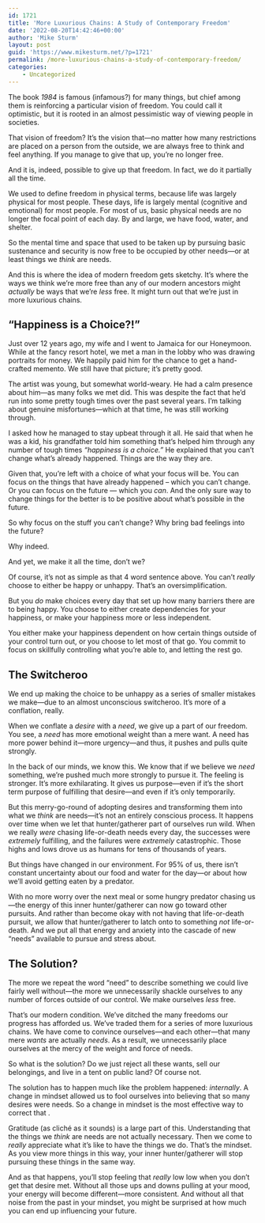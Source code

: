 ```yaml
---
id: 1721
title: 'More Luxurious Chains: A Study of Contemporary Freedom'
date: '2022-08-20T14:42:46+00:00'
author: 'Mike Sturm'
layout: post
guid: 'https://www.mikesturm.net/?p=1721'
permalink: /more-luxurious-chains-a-study-of-contemporary-freedom/
categories:
    - Uncategorized
---
```


The book *1984* is famous (infamous?) for many things, but chief among them is reinforcing a particular vision of freedom. You could call it optimistic, but it is rooted in an almost pessimistic way of viewing people in societies.

That vision of freedom? It’s the vision that—no matter how many restrictions are placed on a person from the outside, we are always free to think and feel anything. If you manage to give that up, you’re no longer free.

And it is, indeed, possible to give up that freedom. In fact, we do it partially all the time.

We used to define freedom in physical terms, because life was largely physical for most people. These days, life is largely mental (cognitive and emotional) for most people. For most of us, basic physical needs are no longer the focal point of each day. By and large, we have food, water, and shelter.

So the mental time and space that used to be taken up by pursuing basic sustenance and security is now free to be occupied by other needs—or at least things we *think* are needs.

And this is where the idea of modern freedom gets sketchy. It’s where the ways we think we’re more free than any of our modern ancestors might *actually* be ways that we’re *less* free. It might turn out that we’re just in more luxurious chains.

## “Happiness is a Choice?!”

Just over 12 years ago, my wife and I went to Jamaica for our Honeymoon. While at the fancy resort hotel, we met a man in the lobby who was drawing portraits for money. We happily paid him for the chance to get a hand-crafted memento. We still have that picture; it’s pretty good.

The artist was young, but somewhat world-weary. He had a calm presence about him—as many folks we met did. This was despite the fact that he’d run into some pretty tough times over the past several years. I’m talking about genuine misfortunes—which at that time, he was still working through.

I asked how he managed to stay upbeat through it all. He said that when he was a kid, his grandfather told him something that’s helped him through any number of tough times *“happiness is a choice.”* He explained that you can’t change what’s already happened. Things are the way they are.

Given that, you’re left with a choice of what your focus will be. You can focus on the things that have already happened – which you can’t change. Or you can focus on the future — which you *can*. And the only sure way to change things for the better is to be positive about what’s possible in the future.

 So why focus on the stuff you can’t change? Why bring bad feelings into the future?

Why indeed.

And yet, we make it all the time, don’t we?

Of course, it’s not as simple as that 4 word sentence above. You can’t *really* choose to either be happy or unhappy. That’s an oversimplification.

But you *do* make choices every day that set up how many barriers there are to being happy. You choose to either create dependencies for your happiness, or make your happiness more or less independent.

You either make your happiness dependent on how certain things outside of your control turn out, or you choose to let most of that go. You commit to focus on skillfully controlling what you’re able to, and letting the rest go.

## The Switcheroo

We end up making the choice to be unhappy as a series of smaller mistakes we make—due to an almost unconscious switcheroo. It’s more of a conflation, really.

When we conflate a *desire* with a *need*, we give up a part of our freedom. You see, a *need* has more emotional weight than a mere want. A need has more power behind it—more urgency—and thus, it pushes and pulls quite strongly.

In the back of our minds, we know this. We know that if we believe we *need* something, we’re pushed much more strongly to pursue it. The feeling is stronger. It’s more exhilarating. It gives us purpose—even if it’s the short term purpose of fulfilling that desire—and even if it’s only temporarily.

But this merry-go-round of adopting desires and transforming them into what we *think* are needs—it’s not an entirely conscious process. It happens over time when we let that hunter/gatherer part of ourselves run wild. When we really *were* chasing life-or-death needs every day, the successes were *extremely* fulfilling, and the failures were *extremely* catastrophic. Those highs and lows drove us as humans for tens of thousands of years.

But things have changed in our environment. For 95% of us, there isn’t constant uncertainty about our food and water for the day—or about how we’ll avoid getting eaten by a predator.

With no more worry over the next meal or some hungry predator chasing us—the energy of this inner hunter/gatherer can now go toward other pursuits. And rather than become okay with not having that life-or-death pursuit, we allow that hunter/gatherer to latch onto to something *not* life-or-death. And we put all that energy and anxiety into the cascade of new “needs” available to pursue and stress about.

## The Solution?

The more we repeat the word “need” to describe something we could live fairly well without—the more we unnecessarily shackle ourselves to any number of forces outside of our control. We make ourselves *less* free.

That’s our modern condition. We’ve ditched the many freedoms our progress has afforded us. We’ve traded them for a series of more luxurious chains. We have come to convince ourselves—and each other—that many mere *wants* are actually *needs*. As a result, we unnecessarily place ourselves at the mercy of the weight and force of needs.

So what is the solution? Do we just reject all these wants, sell our belongings, and live in a tent on public land? Of course not.

The solution has to happen much like the problem happened: *internally*. A change in mindset allowed us to fool ourselves into believing that so many desires were needs. So a change in mindset is the most effective way to correct that .

Gratitude (as cliché as it sounds) is a large part of this. Understanding that the things we *think* are needs are not actually necessary. Then we come to *really* appreciate what it’s like to have the things we do. That’s the mindset. As you view more things in this way, your inner hunter/gatherer will stop pursuing these things in the same way.

And as that happens, you’ll stop feeling that *really* low low when you don’t get that desire met. Without all those ups and downs pulling at your mood, your energy will become different—more consistent. And without all that noise from the past in your mindset, you might be surprised at how much you can end up influencing your future.